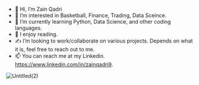 - 👋 Hi, I’m Zain Qadri
- 👀 I’m interested in Basketball, Finance, Trading, Data Sceince.
- 🌱 I’m currently learning Python, Data Science, and other coding languages. 
- 📖 I enjoy reading.
- ✍️ I’m looking to work/collaborate on various projects. Depends on what it is, feel free to reach out to me. 
- 📫 You can reach me at my Linkedin. https://www.linkedin.com/in/zainqadri9.


![Untitled(2)](https://user-images.githubusercontent.com/66689539/213323071-f92c3b05-1662-4631-8539-632a4b031e8c.jpg)
